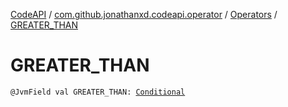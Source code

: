 [CodeAPI](../../index.md) / [com.github.jonathanxd.codeapi.operator](../index.md) / [Operators](index.md) / [GREATER_THAN](.)

# GREATER_THAN

`@JvmField val GREATER_THAN: `[`Conditional`](../-operator/-conditional/index.md)